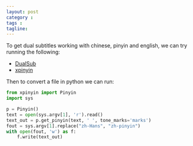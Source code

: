 ```yaml
---
layout: post
category : 
tags : 
tagline: 
---
```


To get dual subtitles working with chinese, pinyin and english, we can try running the following:

*  [DualSub](http://bonigarcia.github.io/dualsub/index.html)
*  [xpinyin](https://pypi.org/project/xpinyin/)

Then to convert a file in python we can run:

```py
from xpinyin import Pinyin
import sys

p = Pinyin()
text = open(sys.argv[1], 'r').read()
text_out = p.get_pinyin(text, ' ', tone_marks='marks')
fout = sys.argv[1].replace("zh-Hans", "zh-pinyin")
with open(fout, 'w') as f:
    f.write(text_out)
```